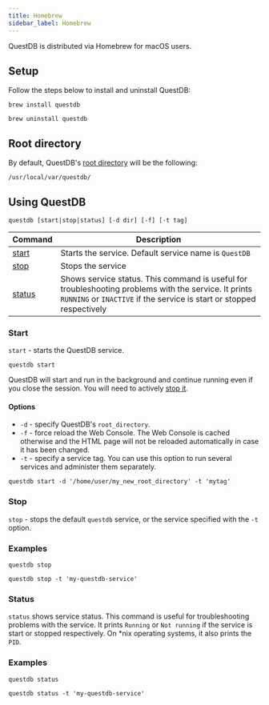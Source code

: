```yaml
---
title: Homebrew
sidebar_label: Homebrew
---
```


QuestDB is distributed via Homebrew for macOS users.

## Setup

Follow the steps below to install and uninstall QuestDB:

```shell
brew install questdb
```

```shell
brew uninstall questdb
```

## Root directory

By default, QuestDB's
[root directory](reference/configuration/root-directory-structure.md) will be
the following:

```shell
/usr/local/var/questdb/
```

## Using QuestDB

```shell
questdb [start|stop|status] [-d dir] [-f] [-t tag]
```

| Command           | Description                                                                                                                                                                   |
| ----------------- | ----------------------------------------------------------------------------------------------------------------------------------------------------------------------------- |
| [start](#start)   | Starts the service. Default service name is `QuestDB`                                                                                                                         |
| [stop](#stop)     | Stops the service                                                                                                                                                             |
| [status](#status) | Shows service status. This command is useful for troubleshooting problems with the service. It prints `RUNNING` or `INACTIVE` if the service is start or stopped respectively |

### Start

`start` - starts the QuestDB service.

```shell
questdb start
```

QuestDB will start and run in the background and continue running even if you
close the session. You will need to actively [stop it](#stop).

#### Options

- `-d` - specify QuestDB's `root_directory`.
- `-f` - force reload the Web Console. The Web Console is cached otherwise and
  the HTML page will not be reloaded automatically in case it has been changed.
- `-t` - specify a service tag. You can use this option to run several services
  and administer them separately.

```shell title="Example with -d and -t"
questdb start -d '/home/user/my_new_root_directory' -t 'mytag'
```

### Stop

`stop` - stops the default `questdb` service, or the service specified with the
`-t` option.

### Examples

```shell title="Stop the default service"
questdb stop
```

```shell title="Stop a specific service"
questdb stop -t 'my-questdb-service'
```

### Status

`status` shows service status. This command is useful for troubleshooting
problems with the service. It prints `Running` or `Not running` if the service
is start or stopped respectively. On \*nix operating systems, it also prints the
`PID`.

### Examples

```shell title="Default service"
questdb status
```

```shell title="Specific service"
questdb status -t 'my-questdb-service'
```
